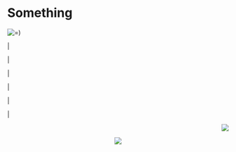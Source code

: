 
<h1 aligh="center">Something</h1>






<p align="left"><img src="https://skillicons.dev/icons?i=py,cpp,cs" alt="=)" ></p>
<p>|</p>
<p>|</p>
<p>|</p>
<p>|</p>
<p>|</p>
<p>|</p>
<p align="right"><img src="https://skillicons.dev/icons?i=unity"></p>
<p align="center"><img src="https://skillicons.dev/icons?i=blender"></p>



<!--
**ArhanCrane/ArhanCrane** is a ✨ _special_ ✨ repository because its `README.md` (this file) appears on your GitHub profile.

Here are some ideas to get you started:

- 🔭 I’m currently working on ...
- 🌱 I’m currently learning ...
- 👯 I’m looking to collaborate on ...
- 🤔 I’m looking for help with ...
- 💬 Ask me about ...
- 📫 How to reach me: ...
- 😄 Pronouns: ...
- ⚡ Fun fact: ...
-->
